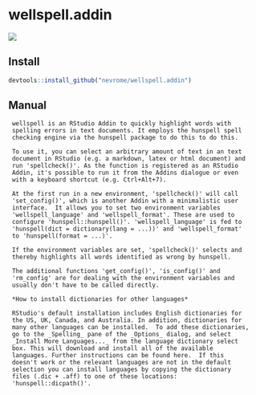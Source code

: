 
<!-- README.md is generated from README.Rmd. Please edit that file -->
wellspell.addin
===============

![](https://github.com/nevrome/wellspell.addin/raw/master/inst/gif/dracula.gif)

Install
-------

``` r
devtools::install_github("nevrome/wellspell.addin")
```

Manual
------

     wellspell is an RStudio Addin to quickly highlight words with  
     spelling errors in text documents. It employs the hunspell spell  
     checking engine via the hunspell package to do this to do this.  

     To use it, you can select an arbitrary amount of text in an text  
     document in RStudio (e.g. a markdown, latex or html document) and  
     run 'spellcheck()'. As the function is registered as an RStudio  
     Addin, it's possible to run it from the Addins dialogue or even  
     with a keyboard shortcut (e.g. Ctrl+Alt+7).  

     At the first run in a new environment, 'spellcheck()' will call  
     'set_config()', which is another Addin with a minimalistic user  
     interface.  It allows you to set two environment variables  
     'wellspell_language' and 'wellspell_format'. These are used to  
     configure 'hunspell::hunspell()'. 'wellspell_language' is fed to  
     'hunspell(dict = dictionary(lang = ...))' and 'wellspell_format'  
     to 'hunspell(format = ...)'.  

     If the environment variables are set, 'spellcheck()' selects and  
     thereby highlights all words identified as wrong by hunspell.  

     The additional functions 'get_config()', 'is_config()' and  
     'rm_config' are for dealing with the environment variables and  
     usually don't have to be called directly.  

     *How to install dictionaries for other languages*  

     RStudio's default installation includes English dictionaries for  
     the US, UK, Canada, and Australia. In addition, dictionaries for  
     many other languages can be installed.  To add these dictionaries,  
     go to the _Spelling_ pane of the _Options_ dialog, and select  
     _Install More Languages..._ from the language dictionary select  
     box. This will download and install all of the available  
     languages. Further instructions can be found here.  If this  
     doesn't work or the relevant languages are not in the default  
     selection you can install languages by copying the dictionary  
     files (.dic + .aff) to one of these locations:  
     'hunspell::dicpath()'.
